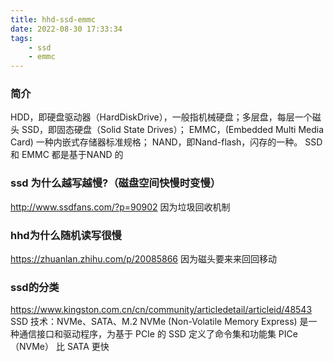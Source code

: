 ```yaml
---
title: hhd-ssd-emmc
date: 2022-08-30 17:33:34
tags:
    - ssd
    - emmc
---
```


### 简介
HDD，即硬盘驱动器（HardDiskDrive），一般指机械硬盘；多层盘，每层一个磁头
SSD，即固态硬盘（Solid State Drives）；
EMMC，(Embedded Multi Media Card) 一种内嵌式存储器标准规格；
NAND，即Nand-flash，闪存的一种。
SSD 和 EMMC 都是基于NAND 的

### ssd 为什么越写越慢?（磁盘空间快慢时变慢）
http://www.ssdfans.com/?p=90902
因为垃圾回收机制

### hhd为什么随机读写很慢
https://zhuanlan.zhihu.com/p/20085866
因为磁头要来来回回移动

### ssd的分类
https://www.kingston.com.cn/cn/community/articledetail/articleid/48543
SSD 技术：NVMe、SATA、M.2
NVMe (Non-Volatile Memory Express) 是一种通信接口和驱动程序，为基于 PCIe 的 SSD 定义了命令集和功能集
PICe（NVMe） 比 SATA 更快